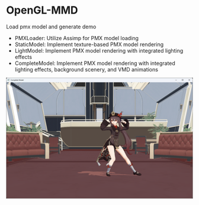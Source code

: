 # OpenGL-MMD
Load pmx model and generate demo

- PMXLoader: Utilize Assimp for PMX model loading
- StaticModel: Implement texture-based PMX model rendering
- LightModel: Implement PMX model rendering with integrated lighting effects
- CompleteModel: Implement PMX model rendering with integrated lighting effects, background scenery, and VMD animations

![MMD Demo Screenshot](./images/Scene.png)